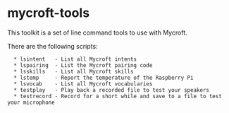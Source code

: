 # mycroft-tools
This toolkit is a set of line command tools to use with Mycroft.

There are the following scripts:
```
  * lsintent   - List all Mycroft intents
  * lspairing  - List the Mycroft pairing code 
  * lsskills   - List all Mycroft skills 
  * lstemp     - Report the temperature of the Raspberry Pi
  * lsvocab    - List all Mycroft vocabularies
  * testplay   - Play back a recorded file to test your speakers
  * testrecord - Record for a short while and save to a file to test your microphone
```
